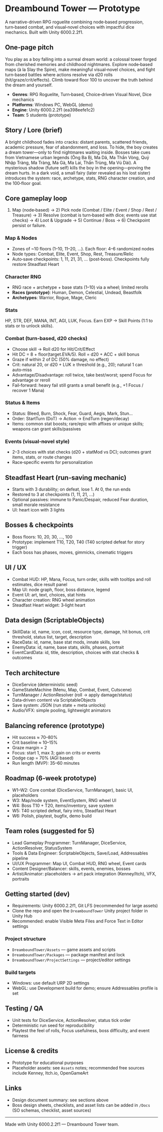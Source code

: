 # Dreambound Tower — Prototype

A narrative-driven RPG roguelite combining node‑based progression, turn‑based combat, and visual‑novel choices with impactful dice mechanics. Built with Unity 6000.2.2f1.

## One‑page pitch
You play as a boy falling into a surreal dream world: a colossal tower forged from cherished memories and childhood nightmares. Explore node‑based maps (à la Slay the Spire), make meaningful visual‑novel choices, and fight turn‑based battles where actions resolve via d20 rolls (hit/graze/crit/effects). Climb toward floor 100 to uncover the truth behind the dream and yourself.

- **Genres**: RPG Roguelite, Turn‑based, Choice‑driven Visual Novel, Dice mechanics
- **Platforms**: Windows PC, WebGL (demo)
- **Engine**: Unity 6000.2.2f1 (ea398eefe1c2)
- **Team**: 5 students (prototype)

## Story / Lore (brief)
A bright childhood fades into cracks: distant parents, scattered friends, academic pressure, fear of abandonment, and loss. To hide, the boy creates a dream tower—only to find nightmares waiting inside. Bosses take cues from Vietnamese urban legends (Ông Ba Bị, Ma Dã, Ma Thần Vòng, Quỷ Nhập Tràng, Ma Tràng, Ma Gà, Ma Lai, Thần Trùng, Ma Vú Dài). A mysterious shadow (future self) kills the boy in the opening—proving the dream hurts. In a dark void, a small fairy (later revealed as his lost sister) introduces the system: race, archetype, stats, RNG character creation, and the 100‑floor goal.

## Core gameplay loop
1) Map (node‑based) → 2) Pick node (Combat / Elite / Event / Shop / Rest / Treasure) → 3) Resolve (combat is turn‑based with dice; events use stat checks) → 4) Loot & Upgrade → 5) Continue / Boss → 6) Checkpoint persist or failure.

### Map & Nodes
- Zones of ~10 floors (1–10, 11–20, …). Each floor: 4–6 randomized nodes
- Node types: Combat, Elite, Event, Shop, Rest, Treasure/Relic
- Auto‑save checkpoints: 1, 11, 21, 31, … (post‑boss). Checkpoints fully restore Steadfast Heart

### Character RNG
- RNG race + archetype + base stats (1–10) via a wheel; limited rerolls
- **Races (prototype)**: Human, Demon, Celestial, Undead, Beastfolk
- **Archetypes**: Warrior, Rogue, Mage, Cleric

### Stats
HP, STR, DEF, MANA, INT, AGI, LUK, Focus. Earn EXP → Skill Points (1:1 to stats or to unlock skills).

### Combat (turn‑based, d20 checks)
- Choose skill → Roll d20 for Hit/Crit/Effect
- Hit DC = 8 + floor(target.EVA/5). Roll = d20 + ACC + skill bonus
- Graze if within 2 of DC (50% damage, no effect)
- Crit: natural 20, or d20 + LUK ≥ threshold (e.g., 20); natural 1 can auto‑miss
- Advantage/Disadvantage: roll twice, take best/worst; spend Focus for advantage or reroll
- Fail‑forward: heavy fail still grants a small benefit (e.g., +1 Focus / recover 1 Mana)

### Status & Items
- Status: Bleed, Burn, Shock, Fear, Guard, Aegis, Mark, Stun…
- Order: StartTurn (DoT) → Action → EndTurn (regen/decay)
- Items: common stat boosts; rare/epic with affixes or unique skills; weapons can grant skills/passives

### Events (visual‑novel style)
- 2–3 choices with stat checks (d20 + statMod vs DC); outcomes grant items, stats, or route changes
- Race‑specific events for personalization

## Steadfast Heart (run‑saving mechanic)
- Starts with 3 durability; on defeat, lose 1. At 0, the run ends
- Restored to 3 at checkpoints (1, 11, 21, …)
- Optional passives: immune to Panic/Despair, reduced Fear duration, small morale resistance
- UI: heart icon with 3 lights

## Bosses & checkpoints
- Boss floors: 10, 20, 30, …, 100
- Prototype: implement T10, T20, T40 (T40 scripted defeat for story trigger)
- Each boss has phases, moves, gimmicks, cinematic triggers

## UI / UX
- Combat HUD: HP, Mana, Focus, turn order, skills with tooltips and roll estimates, dice result panel
- Map UI: node graph, floor, boss distance, legend
- Event UI: art, text, choices, stat hints
- Character creation: RNG wheel animation
- Steadfast Heart widget: 3‑light heart

## Data design (ScriptableObjects)
- SkillData: id, name, icon, cost, resource type, damage, hit bonus, crit threshold, status list, target, description
- RaceData: id, name, base stat mods, innate skills, lore
- EnemyData: id, name, base stats, skills, phases, portrait
- EventCardData: id, title, description, choices with stat checks & outcomes

## Tech architecture
- DiceService (deterministic seed)
- GameStateMachine (Menu, Map, Combat, Event, Cutscene)
- TurnManager / ActionResolver (roll → apply damage/status)
- Data‑driven content via ScriptableObjects
- Save system: JSON (run state + meta unlocks)
- Audio/VFX: simple pooling, lightweight animators

## Balancing reference (prototype)
- Hit success ≈ 70–80%
- Crit baseline ≈ 10–15%
- Graze margin = 2
- Focus: start 1, max 3; gain on crits or events
- Dodge cap = 70% (AGI based)
- Run length (MVP): 35–60 minutes

## Roadmap (6‑week prototype)
- W1–W2: Core combat (DiceService, TurnManager), basic UI, placeholders
- W3: Map/node system, EventSystem, RNG wheel UI
- W4: Boss T10 + T20, items/inventory, save system
- W5: T40 scripted defeat, fairy intro, Steadfast Heart
- W6: Polish, playtest, bugfix, demo build

## Team roles (suggested for 5)
- Lead Gameplay Programmer: TurnManager, DiceService, ActionResolver, StatusSystem
- Tools & Data Engineer: ScriptableObjects, Save/Load, Addressables pipeline
- UI/UX Programmer: Map UI, Combat HUD, RNG wheel, Event cards
- Content Designer/Balancer: skills, events, enemies, bosses
- Artist/Animator: placeholders → art pack integration (Kenney/Itch), VFX, portraits

## Getting started (dev)
- Requirements: Unity 6000.2.2f1, Git LFS (recommended for large assets)
- Clone the repo and open the `DreamboundTower` Unity project folder in Unity Hub
- Recommended: enable Visible Meta Files and Force Text in Editor settings

### Project structure
- `DreamboundTower/Assets` — game assets and scripts
- `DreamboundTower/Packages` — package manifest and lock
- `DreamboundTower/ProjectSettings` — project/editor settings

### Build targets
- Windows: use default URP 2D settings
- WebGL: use Development build for demo; ensure Addressables profile is set

## Testing / QA
- Unit tests for DiceService, ActionResolver, status tick order
- Deterministic run seed for reproducibility
- Playtest the feel of rolls, Focus usefulness, boss difficulty, and event fairness

## License & credits
- Prototype for educational purposes
- Placeholder assets: see `Assets` notes; recommended free sources include Kenney, Itch.io, OpenGameArt

## Links
- Design document summary: see sections above
- Boss design sheets, checklists, and asset lists can be added in `/Docs` (SO schemas, checklist, asset sources)

---
Made with Unity 6000.2.2f1 — Dreambound Tower team. 
